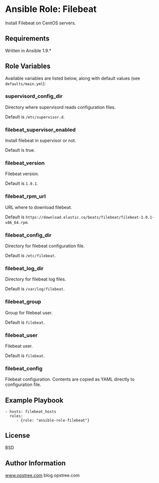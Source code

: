 Ansible Role: Filebeat
=========

Install Filebeat on CentOS servers.

Requirements
------------

Written in Ansible 1.9.*

Role Variables
--------------

Available variables are listed below, along with default values (see `defaults/main.yml`):

### supervisord_config_dir

Directory where supervisord reads configuration files.

Default is `/etc/supervisor.d`.

### filebeat_supervisor_enabled

Install filebeat in supervisor or not.

Default is true.

### filebeat_version

Filebeat version.

Default is `1.0.1`.

### filebeat_rpm_url

URL where to download filebeat.

Default is `https://download.elastic.co/beats/filebeat/filebeat-1.0.1-x86_64.rpm`.

### filebeat_config_dir

Directory for filebeat configuration file.

Default is `/etc/filebeat`.

### filebeat_log_dir

Directory for filebeat log files.

Default is `/var/log/filebeat`.

### filebeat_group

Group for filebeat user.

Default is `filebeat`.

### filebeat_user

Filebeat user.

Default is `filebeat`.

### filebeat_config

Filebeat configuration. Contents are copied as YAML directly to configuration file.


Example Playbook
----------------

    - hosts: filebeat_hosts
      roles:
         - {role: "ansible-role-filebeat"}

License
-------

BSD

Author Information
------------------
www.opstree.com
blog.opstree.com

